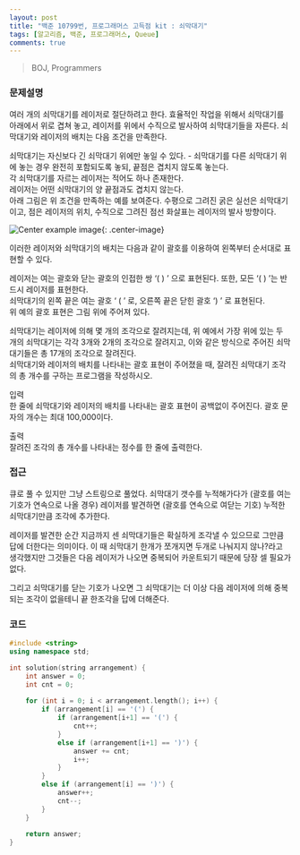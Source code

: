 ```yaml
---
layout: post
title: "백준 10799번, 프로그래머스 고득점 kit : 쇠막대기"
tags: [알고리즘, 백준, 프로그래머스, Queue]
comments: true
---
```


> BOJ, Programmers  

### 문제설명  
여러 개의 쇠막대기를 레이저로 절단하려고 한다. 효율적인 작업을 위해서 쇠막대기를 아래에서 위로 겹쳐 놓고, 레이저를 위에서 수직으로 발사하여 쇠막대기들을 자른다. 쇠막대기와 레이저의 배치는 다음 조건을 만족한다.  

쇠막대기는 자신보다 긴 쇠막대기 위에만 놓일 수 있다. - 쇠막대기를 다른 쇠막대기 위에 놓는 경우 완전히 포함되도록 놓되, 끝점은 겹치지 않도록 놓는다.  
각 쇠막대기를 자르는 레이저는 적어도 하나 존재한다.  
레이저는 어떤 쇠막대기의 양 끝점과도 겹치지 않는다.  
아래 그림은 위 조건을 만족하는 예를 보여준다. 수평으로 그려진 굵은 실선은 쇠막대기이고, 점은 레이저의 위치, 수직으로 그려진 점선 화살표는 레이저의 발사 방향이다.  

![Center example image](https://user-images.githubusercontent.com/35067611/67065184-466f2680-f1a8-11e9-8d21-cf19452a12a8.png "Center"){: .center-image}  

이러한 레이저와 쇠막대기의 배치는 다음과 같이 괄호를 이용하여 왼쪽부터 순서대로 표현할 수 있다.  

레이저는 여는 괄호와 닫는 괄호의 인접한 쌍 ‘( ) ’ 으로 표현된다. 또한, 모든 ‘( ) ’는 반드시 레이저를 표현한다.  
쇠막대기의 왼쪽 끝은 여는 괄호 ‘ ( ’ 로, 오른쪽 끝은 닫힌 괄호 ‘) ’ 로 표현된다.  
위 예의 괄호 표현은 그림 위에 주어져 있다.  

쇠막대기는 레이저에 의해 몇 개의 조각으로 잘려지는데, 위 예에서 가장 위에 있는 두 개의 쇠막대기는 각각 3개와 2개의 조각으로 잘려지고, 이와 같은 방식으로 주어진 쇠막대기들은 총 17개의 조각으로 잘려진다.  
쇠막대기와 레이저의 배치를 나타내는 괄호 표현이 주어졌을 때, 잘려진 쇠막대기 조각의 총 개수를 구하는 프로그램을 작성하시오.  

입력  
한 줄에 쇠막대기와 레이저의 배치를 나타내는 괄호 표현이 공백없이 주어진다. 괄호 문자의 개수는 최대 100,000이다.  

출력  
잘려진 조각의 총 개수를 나타내는 정수를 한 줄에 출력한다.  

### 접근  
큐로 풀 수 있지만 그냥 스트링으로 풀었다. 쇠막대기 갯수를 누적해가다가 (괄호를 여는 기호가 연속으로 나올 경우) 레이저를 발견하면 (괄호를 연속으로 여닫는 기호) 누적한 쇠막대기만큼 조각에 추가한다.  

레이저를 발견한 순간 지금까지 센 쇠막대기들은 확실하게 조각낼 수 있으므로 그만큼 답에 더한다는 의미이다. 이 때 쇠막대기 한개가 쪼개지면 두개로 나눠지지 않나?라고 생각했지만 그것들은 다음 레이저가 나오면 중복되어 카운트되기 때문에 당장 셀 필요가 없다.  

그리고 쇠막대기를 닫는 기호가 나오면 그 쇠막대기는 더 이상 다음 레이저에 의해 중복되는 조각이 없을테니 끝 한조각을 답에 더해준다.  

### 코드  
~~~c++
#include <string>
using namespace std;

int solution(string arrangement) {
    int answer = 0;
    int cnt = 0;
    
    for (int i = 0; i < arrangement.length(); i++) {
        if (arrangement[i] == '(') {
            if (arrangement[i+1] == '(') {
                cnt++;
            }
            else if (arrangement[i+1] == ')') {
                answer += cnt;
                i++;
            }
        }
        else if (arrangement[i] == ')') {
            answer++;
            cnt--;
        }
    }
    
    return answer;
}
~~~